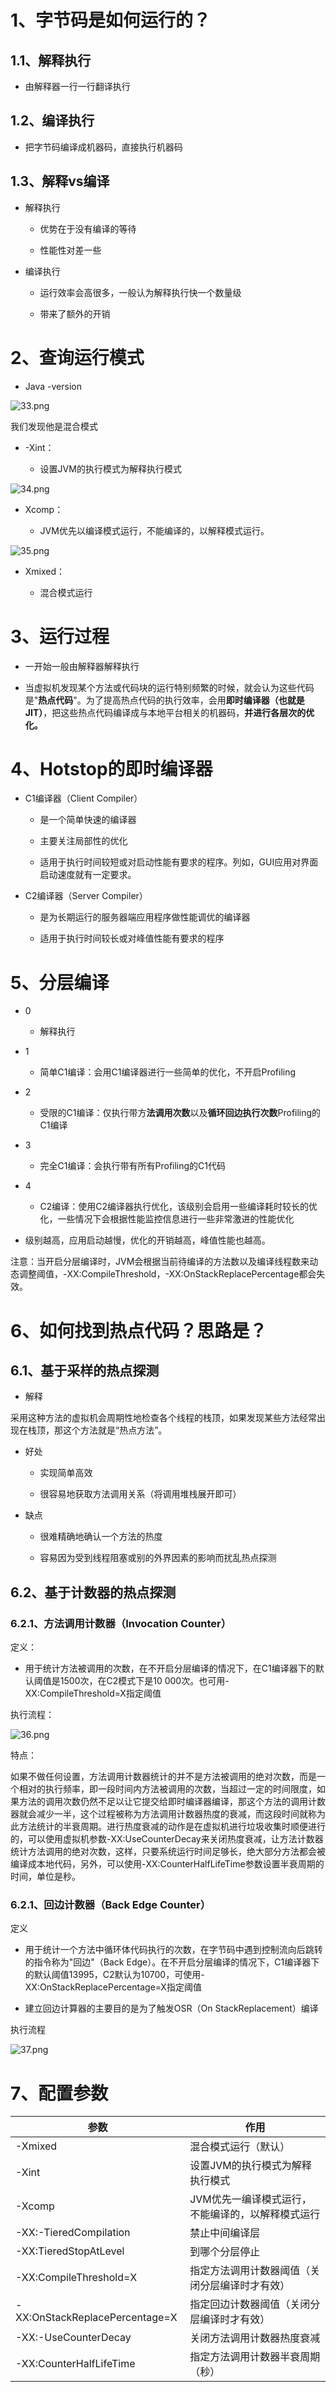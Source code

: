 # 1、字节码是如何运行的？


## 1.1、解释执行


- 由解释器一行一行翻译执行


## 1.2、编译执行


- 把字节码编译成机器码，直接执行机器码


## 1.3、解释vs编译


- 解释执行

    - 优势在于没有编译的等待

    - 性能性对差一些

- 编译执行

    - 运行效率会高很多，一般认为解释执行快一个数量级

    - 带来了额外的开销


# 2、查询运行模式


- Java -version


![33.png](..%2F..%2Fpublic%2Fjvm%2F33.png)

我们发现他是混合模式


- -Xint：

    - 设置JVM的执行模式为解释执行模式


![34.png](..%2F..%2Fpublic%2Fjvm%2F34.png)


- Xcomp：

    - JVM优先以编译模式运行，不能编译的，以解释模式运行。


![35.png](..%2F..%2Fpublic%2Fjvm%2F35.png)


- Xmixed：

    - 混合模式运行


# 3、运行过程


- 一开始一般由解释器解释执行

- 当虚拟机发现某个方法或代码块的运行特别频繁的时候，就会认为这些代码是"**热点代码**"。为了提高热点代码的执行效率，会用**即时编译器（也就是JIT）**，把这些热点代码编译成与本地平台相关的机器码，**并进行各层次的优化。**


# 4、Hotstop的即时编译器


- C1编译器（Client Compiler）

    - 是一个简单快速的编译器

    - 主要关注局部性的优化

    - 适用于执行时间较短或对启动性能有要求的程序。列如，GUI应用对界面启动速度就有一定要求。

- C2编译器（Server Compiler）

    - 是为长期运行的服务器端应用程序做性能调优的编译器

    - 适用于执行时间较长或对峰值性能有要求的程序


# 5、分层编译


- 0

    - 解释执行

- 1

    - 简单C1编译：会用C1编译器进行一些简单的优化，不开启Profiling

- 2

    - 受限的C1编译：仅执行带方**法调用次数**以及**循环回边执行次数**Profiling的C1编译

- 3

    - 完全C1编译：会执行带有所有Profiling的C1代码

- 4

    - C2编译：使用C2编译器执行优化，该级别会启用一些编译耗时较长的优化，一些情况下会根据性能监控信息进行一些非常激进的性能优化


- 级别越高，应用启动越慢，优化的开销越高，峰值性能也越高。


注意：当开启分层编译时，JVM会根据当前待编译的方法数以及编译线程数来动态调整阈值，-XX:CompileThreshold，-XX:OnStackReplacePercentage都会失效。


# 6、如何找到热点代码？思路是？


## 6.1、基于采样的热点探测


- 解释


采用这种方法的虚拟机会周期性地检查各个线程的栈顶，如果发现某些方法经常出现在栈顶，那这个方法就是“热点方法”。


- 好处

    - 实现简单高效

    - 很容易地获取方法调用关系（将调用堆栈展开即可）

- 缺点

    - 很难精确地确认一个方法的热度

    - 容易因为受到线程阻塞或别的外界因素的影响而扰乱热点探测


## 6.2、基于计数器的热点探测


### 6.2.1、方法调用计数器（Invocation Counter）


定义：


- 用于统计方法被调用的次数，在不开启分层编译的情况下，在C1编译器下的默认阈值是1500次，在C2模式下是10 000次。也可用-XX:CompileThreshold=X指定阈值


执行流程：

![36.png](..%2F..%2Fpublic%2Fjvm%2F36.png)

特点：

如果不做任何设置，方法调用计数器统计的并不是方法被调用的绝对次数，而是一个相对的执行频率，即一段时间内方法被调用的次数，当超过一定的时间限度，如果方法的调用次数仍然不足以让它提交给即时编译器编译，那这个方法的调用计数器就会减少一半，这个过程被称为方法调用计数器热度的衰减，而这段时间就称为此方法统计的半衰周期。进行热度衰减的动作是在虚拟机进行垃圾收集时顺便进行的，可以使用虚拟机参数-XX:UseCounterDecay来关闭热度衰减，让方法计数器统计方法调用的绝对次数，这样，只要系统运行时间足够长，绝大部分方法都会被编译成本地代码，另外，可以使用-XX:CounterHalfLifeTime参数设置半衰周期的时间，单位是秒。


### 6.2.1、回边计数器（Back Edge Counter）


定义


- 用于统计一个方法中循环体代码执行的次数，在字节码中遇到控制流向后跳转的指令称为"回边"（Back Edge）。在不开启分层编译的情况下，C1编译器下的默认阈值13995，C2默认为10700，可使用-XX:OnStackReplacePercentage=X指定阈值

- 建立回边计算器的主要目的是为了触发OSR（On StackReplacement）编译


执行流程

![37.png](..%2F..%2Fpublic%2Fjvm%2F37.png)


# 7、配置参数
| 参数                           | 作用                                              |
| ------------------------------ | ------------------------------------------------- |
| -Xmixed                        | 混合模式运行（默认）                              |
| -Xint                          | 设置JVM的执行模式为解释执行模式                   |
| -Xcomp                         | JVM优先一编译模式运行，不能编译的，以解释模式运行 |
| -XX:-TieredCompilation         | 禁止中间编译层                                    |
| -XX:TieredStopAtLevel          | 到哪个分层停止                                    |
| -XX:CompileThreshold=X         | 指定方法调用计数器阈值（关闭分层编译时才有效）    |
| -XX:OnStackReplacePercentage=X | 指定回边计数器阈值（关闭分层编译时才有效）        |
| -XX:-UseCounterDecay           | 关闭方法调用计数器热度衰减                        |
| -XX:CounterHalfLifeTime        | 指定方法调用计数器半衰周期（秒）                  |
